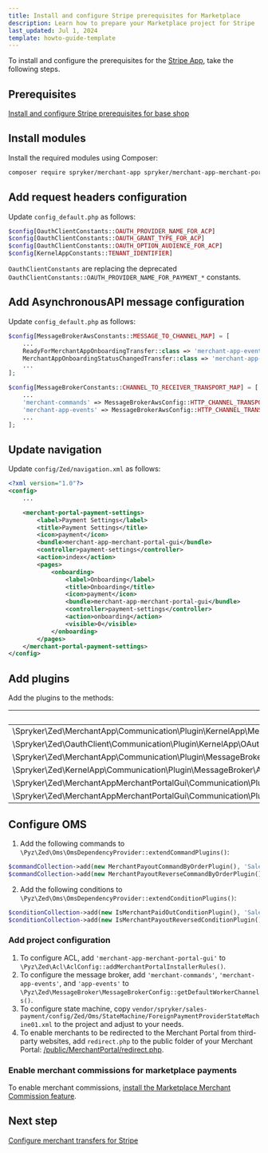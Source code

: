 ```yaml
---
title: Install and configure Stripe prerequisites for Marketplace
description: Learn how to prepare your Marketplace project for Stripe
last_updated: Jul 1, 2024
template: howto-guide-template
---
```


To install and configure the prerequisites for the [Stripe App](/docs/pbc/all/payment-service-provider/{{page.version}}/base-shop/third-party-integrations/stripe/stripe.html), take the following steps.

## Prerequisites

[Install and configure Stripe prerequisites for base shop](/docs/pbc/all/payment-service-provider/{{page.version}}/base-shop/third-party-integrations/stripe/install-and-configure-stripe-prerequisites.html)


## Install modules

Install the required modules using Composer:

```bash
composer require spryker/merchant-app spryker/merchant-app-merchant-portal-gui
```


## Add request headers configuration

Update `config_default.php` as follows:

```php
$config[OauthClientConstants::OAUTH_PROVIDER_NAME_FOR_ACP]
$config[OauthClientConstants::OAUTH_GRANT_TYPE_FOR_ACP]
$config[OauthClientConstants::OAUTH_OPTION_AUDIENCE_FOR_ACP]
$config[KernelAppConstants::TENANT_IDENTIFIER]
```

`OauthClientConstants` are replacing the deprecated `OauthClientConstants::OAUTH_PROVIDER_NAME_FOR_PAYMENT_*` constants.


## Add AsynchronousAPI message configuration

Update `config_default.php` as follows:

```php
$config[MessageBrokerAwsConstants::MESSAGE_TO_CHANNEL_MAP] = [
    ...
    ReadyForMerchantAppOnboardingTransfer::class => 'merchant-app-events',
    MerchantAppOnboardingStatusChangedTransfer::class => 'merchant-app-events',
    ...
];

$config[MessageBrokerConstants::CHANNEL_TO_RECEIVER_TRANSPORT_MAP] = [
    ...
    'merchant-commands' => MessageBrokerAwsConfig::HTTP_CHANNEL_TRANSPORT,
    'merchant-app-events' => MessageBrokerAwsConfig::HTTP_CHANNEL_TRANSPORT,
    ...
];
```

## Update navigation

Update `config/Zed/navigation.xml` as follows:

```xml
<?xml version="1.0"?>
<config>
    ...

    <merchant-portal-payment-settings>
        <label>Payment Settings</label>
        <title>Payment Settings</title>
        <icon>payment</icon>
        <bundle>merchant-app-merchant-portal-gui</bundle>
        <controller>payment-settings</controller>
        <action>index</action>
        <pages>
            <onboarding>
                <label>Onboarding</label>
                <title>Onboarding</title>
                <icon>payment</icon>
                <bundle>merchant-app-merchant-portal-gui</bundle>
                <controller>payment-settings</controller>
                <action>onboarding</action>
                <visible>0</visible>
            </onboarding>
        </pages>
    </merchant-portal-payment-settings>
</config>
```

## Add plugins

Add the plugins to the methods:

| PLUGIN | METHOD |
| - | - |
| \Spryker\Zed\MerchantApp\Communication\Plugin\KernelApp\MerchantAppRequestExpanderPlugin | \Pyz\Zed\KernelApp\KernelAppDependencyProvider::getRequestExpanderPlugins() |
| \Spryker\Zed\OauthClient\Communication\Plugin\KernelApp\OAuthRequestExpanderPlugin |  \Pyz\Zed\KernelApp\KernelAppDependencyProvider::getRequestExpanderPlugins() |
| \Spryker\Zed\MerchantApp\Communication\Plugin\MessageBroker\MerchantAppOnboardingMessageHandlerPlugin | \Pyz\Zed\MessageBroker\MessageBrokerDependencyProvider::getMessageHandlerPlugins() |
| \Spryker\Zed\KernelApp\Communication\Plugin\MessageBroker\AppConfigMessageHandlerPlugin` | \Pyz\Zed\MessageBroker\MessageBrokerDependencyProvider::getMessageHandlerPlugins() |
| \Spryker\Zed\MerchantAppMerchantPortalGui\Communication\Plugin\AclMerchantPortal\MerchantAppMerchantPortalGuiMerchantAclRuleExpanderPlugin | \Pyz\Zed\AclMerchantPortal\AclMerchantPortalDependencyProvider::getMerchantAclRuleExpanderPlugins() |
| \Spryker\Zed\MerchantAppMerchantPortalGui\Communication\Plugin\AclMerchantPortal\MerchantAppAclEntityConfigurationExpanderPlugin | \Pyz\Zed\AclMerchantPortal\AclMerchantPortalDependencyProvider::getAclEntityConfigurationExpanderPlugins() |

## Configure OMS

1. Add the following commands to `\Pyz\Zed\Oms\OmsDependencyProvider::extendCommandPlugins()`:
```php
$commandCollection->add(new MerchantPayoutCommandByOrderPlugin(), 'SalesPaymentMerchant/Payout');
$commandCollection->add(new MerchantPayoutReverseCommandByOrderPlugin(), 'SalesPaymentMerchant/ReversePayout');
```

2. Add the following conditions to `\Pyz\Zed\Oms\OmsDependencyProvider::extendConditionPlugins()`:
```php
$conditionCollection->add(new IsMerchantPaidOutConditionPlugin(), 'SalesPaymentMerchant/IsMerchantPaidOut');
$conditionCollection->add(new IsMerchantPayoutReversedConditionPlugin(), 'SalesPaymentMerchant/IsMerchantPayoutReversed');
```

### Add project configuration

1. To configure ACL, add `'merchant-app-merchant-portal-gui'` to `\Pyz\Zed\Acl\AclConfig::addMerchantPortalInstallerRules()`.
2. To configure the message broker, add `'merchant-commands'`, `'merchant-app-events'`, and `'app-events'` to `\Pyz\Zed\MessageBroker\MessageBrokerConfig::getDefaultWorkerChannels()`.
3. To configure state machine, copy `vendor/spryker/sales-payment/config/Zed/Oms/StateMachine/ForeignPaymentProviderStateMachine01.xml` to the project and adjust to your needs.
4. To enable merchants to be redirected to the Merchant Portal from third-party websites, add `redirect.php` to the public folder of your Merchant Portal: [/public/MerchantPortal/redirect.php](https://github.com/spryker-shop/b2c-demo-marketplace/blob/master/public/MerchantPortal/redirect.php).

### Enable merchant commissions for marketplace payments

To enable merchant commissions, [install the Marketplace Merchant Commission feature](/docs/pbc/all/merchant-management/202407.0/marketplace/install-and-upgrade/install-features/install-the-marketplace-merchant-commission-feature.html).

## Next step

[Configure merchant transfers for Stripe](/docs/pbc/all/payment-service-provider/202404.0/marketplace/stripe-third-party-integration/configure-merchant-transfers-for-stripe.html)
